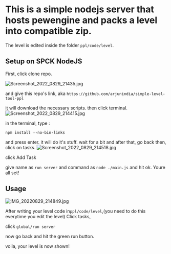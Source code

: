 # This is a simple nodejs server that hosts pewengine and packs a level into compatible zip.

The level is edited inside the folder ` ppl/code/level `.

## Setup on SPCK NodeJS

First, click clone repo.

![Screenshot_2022_0829_21435.jpg](https://user-images.githubusercontent.com/37960163/187247053-28f3592d-5035-4b25-bc6a-63ce2e6eff26.jpg)

and give this repo's link, aka `https://github.com/arjunindia/simple-level-tool-ppl` 

it will download the necessary scripts.
then click terminal.
![Screenshot_2022_0829_214415.jpg](https://user-images.githubusercontent.com/37960163/187247138-091eca86-1301-47f8-83f0-079130346b3f.jpg)

in the terminal, type :

```
npm install --no-bin-links
```

and press enter. it will do it's stuff.
wait for a bit and after that, go back
then, click on tasks.
![Screenshot_2022_0829_214518.jpg](https://user-images.githubusercontent.com/37960163/187247223-ffe37cda-1831-4852-ad51-1485f83983dc.jpg)

click Add Task


give name as `run server` and command as `node ./main.js` 
and hit ok.
Youre all set!


## Usage

![IMG_20220829_214849.jpg](https://user-images.githubusercontent.com/37960163/187247461-8b5fcfd7-12c3-46c2-96b2-a6640b36e321.jpg)

After writing your level code in`ppl/code/level`,(you need to do this everytime you edit the level)
Click tasks,

click `global/run server`

now go back and hit the green run button.

voila, your level is now shown!


